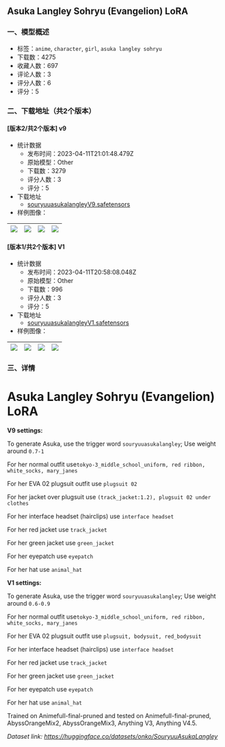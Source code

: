 ## Asuka Langley Sohryu (Evangelion) LoRA
### 一、模型概述

- 标签：`anime`, `character`, `girl`, `asuka langley sohryu`
- 下载数：4275
- 收藏人数：697
- 评论人数：3
- 评分人数：6
- 评分：5

### 二、下载地址（共2个版本）

#### [版本2/共2个版本] v9

- 统计数据
  - 发布时间：2023-04-11T21:01:48.479Z
  - 原始模型：Other
  - 下载数：3279
  - 评分人数：3
  - 评分：5
- 下载地址
  - [souryuuasukalangleyV9.safetensors](https://civitai.com/api/download/models/43070)
- 样例图像：

| <img src="https://image.civitai.com/xG1nkqKTMzGDvpLrqFT7WA/f72d7937-1806-4681-7e4e-35fb47225100/width=450/472087.jpeg" /> | <img src="https://image.civitai.com/xG1nkqKTMzGDvpLrqFT7WA/335072d9-7e06-41ee-59f5-3271123aac00/width=450/472092.jpeg" /> | <img src="https://image.civitai.com/xG1nkqKTMzGDvpLrqFT7WA/d82c80f9-d24a-4763-b47c-b04da8b6cb00/width=450/472086.jpeg" /> | <img src="https://image.civitai.com/xG1nkqKTMzGDvpLrqFT7WA/7a15a757-6de9-4727-cef7-2ac6ca249800/width=450/472088.jpeg" /> |
| ---- | ---- | ---- | ---- |

#### [版本1/共2个版本] V1

- 统计数据
  - 发布时间：2023-04-11T20:58:08.048Z
  - 原始模型：Other
  - 下载数：996
  - 评分人数：3
  - 评分：5
- 下载地址
  - [souryuuasukalangleyV1.safetensors](https://civitai.com/api/download/models/29693)
- 样例图像：

| <img src="https://image.civitai.com/xG1nkqKTMzGDvpLrqFT7WA/1cbda2a1-a181-4685-20d8-300bcb2c9900/width=450/336111.jpeg" /> | <img src="https://image.civitai.com/xG1nkqKTMzGDvpLrqFT7WA/2cfb2a91-1789-4e57-0767-186a2b4a0900/width=450/336080.jpeg" /> | <img src="https://image.civitai.com/xG1nkqKTMzGDvpLrqFT7WA/ff555930-739e-4174-2229-fe02e536b800/width=450/336081.jpeg" /> | <img src="https://image.civitai.com/xG1nkqKTMzGDvpLrqFT7WA/9060f879-148a-45de-b621-e2189038dc00/width=450/336079.jpeg" /> |
| ---- | ---- | ---- | ---- |


### 三、详情
<h1>Asuka Langley Sohryu (Evangelion) LoRA</h1><p></p><p><strong>V9 settings:</strong></p><p>To generate Asuka, use the trigger word <code>souryuuasukalangley</code>; Use weight around <code>0.7-1</code></p><p>For her normal outfit use<code>tokyo-3_middle_school_uniform, red ribbon, white_socks, mary_janes</code></p><p>For her EVA 02 plugsuit outfit use <code>plugsuit 02</code></p><p>For her jacket over plugsuit use <code>(track_jacket:1.2), plugsuit 02 under clothes</code></p><p>For her interface headset (hairclips) use <code>interface headset</code></p><p>For her red jacket use <code>track_jacket</code></p><p>For her green jacket use <code>green_jacket</code></p><p>For her eyepatch use <code>eyepatch</code></p><p>For her hat use <code>animal_hat</code></p><p></p><p></p><p><strong>V1 settings:</strong></p><p>To generate Asuka, use the trigger word <code>souryuuasukalangley</code>; Use weight around <code>0.6-0.9</code></p><p>For her normal outfit use<code>tokyo-3_middle_school_uniform, red ribbon, white_socks, mary_janes</code></p><p>For her EVA 02 plugsuit outfit use <code>plugsuit, bodysuit, red_bodysuit</code></p><p>For her interface headset (hairclips) use <code>interface headset</code></p><p>For her red jacket use <code>track_jacket</code></p><p>For her green jacket use <code>green_jacket</code></p><p>For her eyepatch use <code>eyepatch</code></p><p>For her hat use <code>animal_hat</code></p><p></p><p>Trained on Animefull-final-pruned and tested on Animefull-final-pruned, AbyssOrangeMix2, AbyssOrangeMix3, Anything V3, Anything V4.5.</p><p><em>Dataset link: </em><a target="_blank" rel="ugc" href="https://huggingface.co/datasets/onko/SouryuuAsukaLangley"><em>https://huggingface.co/datasets/onko/SouryuuAsukaLangley</em></a></p>